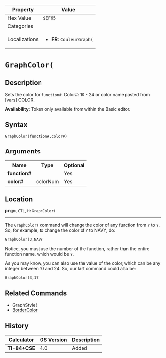 | Property      | Value |
|---------------|-------|
| Hex Value     | `$EF65`|
| Categories    | <ul></ul> |
| Localizations | <ul><li><b>FR</b>: `CouleurGraph(`</li></ul> |

# `GraphColor(`

## Description
Sets the color for `function#`.
Color#: 10 - 24 or color name pasted from [vars] COLOR.


<b>Availability</b>: Token only available from within the Basic editor.

## Syntax
`GraphColor(function#,color#)`

## Arguments
<table>
<tr><th>Name</th><th>Type</th><th>Optional</th></tr>

<tr><td><b>function#</b></td><td></td><td>Yes</td></tr>

<tr><td><b>color#</b></td><td>colorNum</td><td>Yes</td></tr>

</table>

## Location
<tt><kbd><b>prgm</b></kbd></tt>, `CTL`, `H:GraphColor(`
<hr>

The `GraphColor(` command will change the color of any function from `Y` to `Y`. So, for example, to change the color of `Y` to NAVY, do:

```ti-basic
GraphColor(3,NAVY
```

  
Notice, you must use the number of the function, rather than the entire function name, which would be `Y`.

As you may know, you can also use the value of the color, which can be any integer between 10 and 24. So, our last command could also be:

```ti-basic
GraphColor(3,17
```

## Related Commands

*   [GraphStyle(](/graphstyle)
*   [BorderColor](/bordercolor)

## History
| Calculator | OS Version | Description |
|------------|------------|-------------|
| <b>TI-84+CSE</b> | 4.0 | Added |


